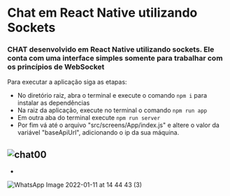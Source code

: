 # Chat em React Native utilizando Sockets

### CHAT desenvolvido em React Native utilizando sockets. Ele conta com uma interface simples somente para trabalhar com os princípios de WebSocket

Para executar a aplicação siga as etapas:

* No diretório raiz, abra o terminal e execute o comando `npm i` para instalar as dependências
* Na raiz da aplicação, execute no terminal o comando `npm run app`
* Em outra aba do terminal execute `npm run server`
* Por fim vá até o arquivo "src/screens/App/index.js" e altere o valor da variável "baseApiUrl", adicionando o ip da sua máquina.


![chat00](https://user-images.githubusercontent.com/97543142/149031187-1cff38d4-6c29-44ff-a1e8-6b3336e109ae.jpeg)
-
-

![WhatsApp Image 2022-01-11 at 14 44 43 (3)](https://user-images.githubusercontent.com/97543142/149031261-47a22f49-2a2a-4712-9002-def44f0f9e16.jpeg)
